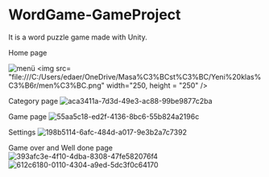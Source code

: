 # WordGame-GameProject
It is a word puzzle game made with Unity.

Home page 

![menü](https://github.com/edaaeer/WordGame-GameProject/assets/135263131/c505f111-4aa9-46e6-a44d-164afb165109)
<img src= "file:///C:/Users/edaer/OneDrive/Masa%C3%BCst%C3%BC/Yeni%20klas%C3%B6r/men%C3%BC.png" width="250, height = "250" />

Category page
![aca3411a-7d3d-49e3-ac88-99be9877c2ba](https://github.com/edaaeer/WordGame-GameProject/assets/135263131/e3d87b16-7204-4485-b7d6-d0f43bd736eb)

Game page
![55aa5c18-ed2f-4136-8bc6-55b824a2196c](https://github.com/edaaeer/WordGame-GameProject/assets/135263131/fc2597a6-c018-49e0-b733-715534627789)

Settings 
![198b5114-6afc-484d-a017-9e3b2a7c7392](https://github.com/edaaeer/WordGame-GameProject/assets/135263131/7d991cc7-d52b-48b8-be6e-949e83d00b43)

Game over and Well done page
![393afc3e-4f10-4dba-8308-47fe582076f4](https://github.com/edaaeer/WordGame-GameProject/assets/135263131/706d2127-8f8d-4270-9c78-8850cdf2dc83) ![612c6180-0110-4304-a9ed-5dc3f0c64170](https://github.com/edaaeer/WordGame-GameProject/assets/135263131/5bdefe3e-964f-4585-81a8-8420287cf76a)
